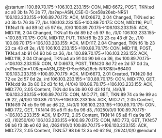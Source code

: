 @startuml
100.89.70.175->106.103.233.155: CON, MID:6672, POST, TKN:ed ac a0 3b fa 76 3b 77, /bs?ep=ASN_CSE-D-5ce58a26eb-NRS1
106.103.233.155->100.89.70.175: ACK, MID:6672, 2.04 Changed, TKN:ed ac a0 3b fa 76 3b 77, /bs
106.103.233.155->100.89.70.175: CON, MID:116, PUT, TKN:a1 fb dd 89 b2 c5 97 6c, /0/0
100.89.70.175->106.103.233.155: ACK, MID:116, 2.04 Changed, TKN:a1 fb dd 89 b2 c5 97 6c, /0/0
106.103.233.155->100.89.70.175: CON, MID:117, PUT, TKN:f6 1b 23 23 ca 43 df 2e, /1/0
100.89.70.175->106.103.233.155: ACK, MID:117, 2.04 Changed, TKN:f6 1b 23 23 ca 43 df 2e, /1/0
106.103.233.155->100.89.70.175: CON, MID:118, POST, TKN:a4 ab 91 04 90 b6 ca 36, /bs
100.89.70.175->106.103.233.155: ACK, MID:118, 2.04 Changed, TKN:a4 ab 91 04 90 b6 ca 36, /bs
100.89.70.175->106.103.233.155: CON, MID:6673, POST, TKN:20 8d 72 ee 2d 57 0d 2a, /rd?lwm2m=1.0&ep=ASN_CSE-D-5ce58a26eb-NRS1&lt=86400
106.103.233.155->100.89.70.175: ACK, MID:6673, 2.01 Created, TKN:20 8d 72 ee 2d 57 0d 2a, /rd
106.103.233.155->100.89.70.175: CON, MID:770, GET, TKN:dd 9a 3b 80 02 d3 fd fd, /4/0/8
100.89.70.175->106.103.233.155: ACK, MID:770, 2.05 Content, TKN:dd 9a 3b 80 02 d3 fd fd, /4/0/8
106.103.233.155->100.89.70.175: CON, MID:771, GET, TKN:89 74 cb 9e 99 ac d6 22, /4/0/0
100.89.70.175->106.103.233.155: ACK, MID:771, 2.05 Content, TKN:89 74 cb 9e 99 ac d6 22, /4/0/0
106.103.233.155->100.89.70.175: CON, MID:772, GET, TKN:14 05 a8 f1 da 9a 96 d3, /10250/0/0
100.89.70.175->106.103.233.155: ACK, MID:772, 2.05 Content, TKN:14 05 a8 f1 da 9a 96 d3, /10250/0/0
106.103.233.155->100.89.70.175: CON, MID:773, GET, TKN:57 98 b6 f3 3b e0 62 9d, /26241/0/0
100.89.70.175->106.103.233.155: ACK, MID:773, 2.05 Content, TKN:57 98 b6 f3 3b e0 62 9d, /26241/0/0
@enduml